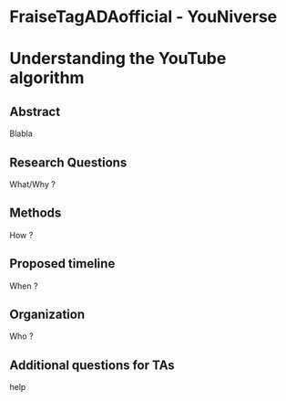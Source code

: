 # FraiseTagADAofficial - YouNiverse
# Understanding the YouTube algorithm

## Abstract
Blabla

## Research Questions
What/Why ?

## Methods
How ?

## Proposed timeline
When ?

## Organization
Who ?

## Additional questions for TAs
help